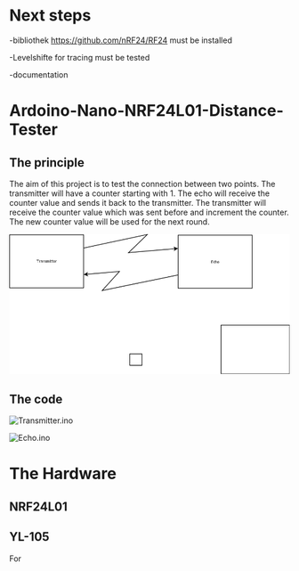 # Next steps
-bibliothek https://github.com/nRF24/RF24 must be installed

-Levelshifte for tracing must be tested

-documentation
# Ardoino-Nano-NRF24L01-Distance-Tester
## The principle
The aim of this project is to test the connection between
two points. The transmitter will have a counter starting with 1.
The echo will receive the counter value and sends it back to the transmitter.
 The transmitter will receive the counter value which was sent before
 and increment the counter. The new counter value will be used for the next round.

 ![principal.png](https://github.com/InTheCar/Ardoino-Nano-NRF24L01-Distance-Tester/blob/main/pics/principal.png)

## The code

![Transmitter.ino](https://github.com/InTheCar/Ardoino-Nano-NRF24L01-Distance-Tester/blob/main/Transmitter/Transmitter.ino)

![Echo.ino](https://github.com/InTheCar/Ardoino-Nano-NRF24L01-Distance-Tester/blob/main/Echo/Echo.ino)

# The Hardware
## NRF24L01
## YL-105
For 
